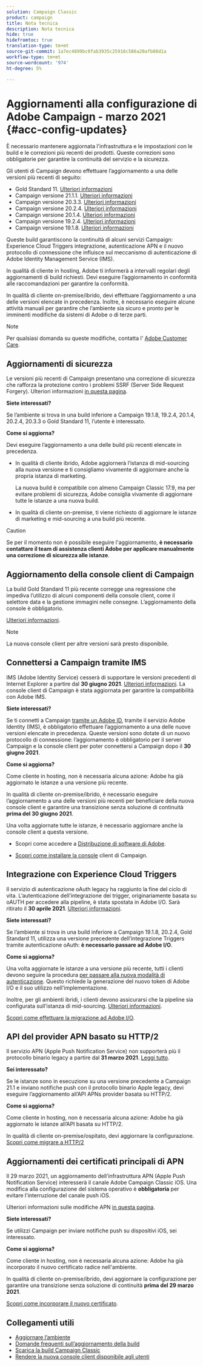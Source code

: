 ```yaml
---
solution: Campaign Classic
product: campaign
title: Nota tecnica
description: Nota tecnica
hide: true
hidefromtoc: true
translation-type: tm+mt
source-git-commit: 1a7ec4899bc0fab3935c25918c586a20afb88d1a
workflow-type: tm+mt
source-wordcount: '974'
ht-degree: 5%

---
```



# Aggiornamenti alla configurazione di Adobe Campaign - marzo 2021 {#acc-config-updates}

È necessario mantenere aggiornata l&#39;infrastruttura e le impostazioni con le build e le correzioni più recenti dei prodotti. Queste correzioni sono obbligatorie per garantire la continuità del servizio e la sicurezza.

Gli utenti di Campaign devono effettuare l’aggiornamento a una delle versioni più recenti di seguito:

* Gold Standard 11. [Ulteriori informazioni](../rn/using/gold-standard.md)
* Campaign versione 21.1.1. [Ulteriori informazioni](../rn/using/latest-release.md)
* Campaign versione 20.3.3. [Ulteriori informazioni](../rn/using/release--20-3.md)
* Campaign versione 20.2.4. [Ulteriori informazioni](../rn/using/release--20-2.md)
* Campaign versione 20.1.4. [Ulteriori informazioni](../rn/using/release--20-1.md)
* Campaign versione 19.2.4. [Ulteriori informazioni](../rn/using/release--19-2.md)
* Campaign versione 19.1.8. [Ulteriori informazioni](../rn/using/release--19-1.md)

Queste build garantiscono la continuità di alcuni servizi Campaign: Experience Cloud Triggers integrazione, autenticazione APN e il nuovo protocollo di connessione che influisce sul meccanismo di autenticazione di Adobe Identity Management Service (IMS).

In qualità di cliente in hosting, Adobe ti informerà a intervalli regolari degli aggiornamenti di build richiesti. Devi eseguire l’aggiornamento in conformità alle raccomandazioni per garantire la conformità.

In qualità di cliente on-premise/ibrido, devi effettuare l’aggiornamento a una delle versioni elencate in precedenza. Inoltre, è necessario eseguire alcune attività manuali per garantire che l’ambiente sia sicuro e pronto per le imminenti modifiche da sistemi di Adobe o di terze parti.

>[!NOTE]
>
>Per qualsiasi domanda su queste modifiche, contatta l&#39; [Adobe Customer Care](https://helpx.adobe.com/enterprise/admin-guide.html/enterprise/using/support-for-experience-cloud.ug.html).

## Aggiornamenti di sicurezza

Le versioni più recenti di Campaign presentano una correzione di sicurezza che rafforza la protezione contro i problemi SSRF (Server Side Request Forgery). Ulteriori informazioni [in questa pagina](https://helpx.adobe.com/it/security/products/campaign/apsb21-04.html).

**Siete interessati?**

Se l’ambiente si trova in una build inferiore a Campaign 19.1.8, 19.2.4, 20.1.4, 20.2.4, 20.3.3 o Gold Standard 11, l’utente è interessato.

**Come si aggiorna?**

Devi eseguire l’aggiornamento a una delle build più recenti elencate in precedenza.

* In qualità di cliente ibrido, Adobe aggiornerà l’istanza di mid-sourcing alla nuova versione e ti consigliamo vivamente di aggiornare anche la propria istanza di marketing.

   La nuova build è compatibile con almeno Campaign Classic 17.9, ma per evitare problemi di sicurezza, Adobe consiglia vivamente di aggiornare tutte le istanze a una nuova build. 

* In qualità di cliente on-premise, ti viene richiesto di aggiornare le istanze di marketing e mid-sourcing a una build più recente.

>[!CAUTION]
>
>Se per il momento non è possibile eseguire l&#39;aggiornamento, **è necessario contattare il team di assistenza clienti Adobe per applicare manualmente una correzione di sicurezza alle istanze**.


## Aggiornamento della console client di Campaign

La build Gold Standard 11 più recente corregge una regressione che impediva l’utilizzo di alcuni componenti della console client, come il selettore data e la gestione immagini nelle consegne. L’aggiornamento della console è obbligatorio.

[Ulteriori informazioni](../rn/using/gold-standard.md).

>[!NOTE]
>
>La nuova console client per altre versioni sarà presto disponibile.

## Connettersi a Campaign tramite IMS

IMS (Adobe Identity Service) cesserà di supportare le versioni precedenti di Internet Explorer a partire dal **30 giugno 2021**. [Ulteriori informazioni](https://helpx.adobe.com/x-productkb/global/update-operating-system-and-browser.html). La console client di Campaign è stata aggiornata per garantire la compatibilità con Adobe IMS.

**Siete interessati?**

Se ti connetti a Campaign [tramite un Adobe ID](../integrations/using/about-adobe-id.md), tramite il servizio Adobe Identity (IMS), è obbligatorio effettuare l’aggiornamento a una delle nuove versioni elencate in precedenza. Queste versioni sono dotate di un nuovo protocollo di connessione: l’aggiornamento è obbligatorio per il server Campaign e la console client per poter connettersi a Campaign dopo il **30 giugno 2021**.

**Come si aggiorna?**

Come cliente in hosting, non è necessaria alcuna azione: Adobe ha già aggiornato le istanze a una versione più recente.

In qualità di cliente on-premise/ibrido, è necessario eseguire l’aggiornamento a una delle versioni più recenti per beneficiare della nuova console client e garantire una transizione senza soluzione di continuità **prima del 30 giugno 2021**.

Una volta aggiornate tutte le istanze, è necessario aggiornare anche la console client a questa versione.

* Scopri come accedere a [Distribuzione di software di Adobe](https://experienceleague.adobe.com/docs/experience-cloud/software-distribution/home.html?lang=en).

* [Scopri come installare la console](../installation/using/installing-the-client-console.md) client di Campaign.

## Integrazione con Experience Cloud Triggers

Il servizio di autenticazione oAuth legacy ha raggiunto la fine del ciclo di vita. L’autenticazione dell’integrazione dei trigger, originariamente basata su oAUTH per accedere alla pipeline, è stata spostata in Adobe I/O. Sarà ritirato il **30 aprile 2021**. [Ulteriori informazioni](https://experienceleaguecommunities.adobe.com/t5/adobe-analytics-discussions/adobe-analytics-legacy-api-end-of-life-notice/td-p/385411).

**Siete interessati?**

Se l’ambiente si trova in una build inferiore a Campaign 19.1.8, 20.2.4, Gold Standard 11, utilizza una versione precedente dell’integrazione Triggers tramite autenticazione oAuth: **è necessario passare ad Adobe I/O**.

**Come si aggiorna?**

Una volta aggiornate le istanze a una versione più recente, tutti i clienti devono seguire la procedura [per passare alla nuova modalità di autenticazione](../integrations/using/configuring-adobe-io.md). Questo richiede la generazione del nuovo token di Adobe I/O e il suo utilizzo nell’implementazione.  

Inoltre, per gli ambienti ibridi, i clienti devono assicurarsi che la pipeline sia configurata sull’istanza di mid-sourcing. [Ulteriori informazioni](../integrations/using/configuring-pipeline.md).

[Scopri come effettuare la migrazione ad Adobe I/O](../integrations/using/configuring-adobe-io.md).

## API del provider APN basato su HTTP/2

Il servizio APN (Apple Push Notification Service) non supporterà più il protocollo binario legacy a partire dal **31 marzo 2021**. [Leggi tutto](https://developer.apple.com/news/?id=c88acm2b).

**Sei interessato?**

Se le istanze sono in esecuzione su una versione precedente a Campaign 21.1 e inviano notifiche push con il protocollo binario Apple legacy, devi eseguire l’aggiornamento all’API APNs provider basata su HTTP/2.

**Come si aggiorna?**

Come cliente in hosting, non è necessaria alcuna azione: Adobe ha già aggiornato le istanze all’API basata su HTTP/2.

In qualità di cliente on-premise/ospitato, devi aggiornare la configurazione. [Scopri come migrare a HTTP/2](https://helpx.adobe.com/it/campaign/kb/migrate-to-apns-http2.html)

## Aggiornamenti dei certificati principali di APN

Il 29 marzo 2021, un aggiornamento dell’infrastruttura APN (Apple Push Notification Service) interesserà il canale Adobe Campaign Classic iOS. Una modifica alla configurazione del sistema operativo è **obbligatoria** per evitare l&#39;interruzione del canale push iOS.

Ulteriori informazioni sulle modifiche APN [in questa pagina](https://developer.apple.com/news/?id=7gx0a2lp).

**Siete interessati?**

Se utilizzi Campaign per inviare notifiche push su dispositivi iOS, sei interessato.

**Come si aggiorna?**

Come cliente in hosting, non è necessaria alcuna azione: Adobe ha già incorporato il nuovo certificato radice nell&#39;ambiente.

In qualità di cliente on-premise/ibrido, devi aggiornare la configurazione per garantire una transizione senza soluzione di continuità **prima del 29 marzo 2021**.

[Scopri come incorporare il nuovo certificato](ios-certificate-update.md).


## Collegamenti utili

* [Aggiornare l’ambiente](../production/using/build-upgrade.md)
* [Domande frequenti sull’aggiornamento della build](../platform/using/faq-build-upgrade.md)
* [Scarica la build Campaign Classic](https://experience.adobe.com/#/downloads/content/software-distribution/en/campaign.html)
* [Rendere la nuova console client disponibile agli utenti](../installation/using/client-console-availability-for-windows.md)
